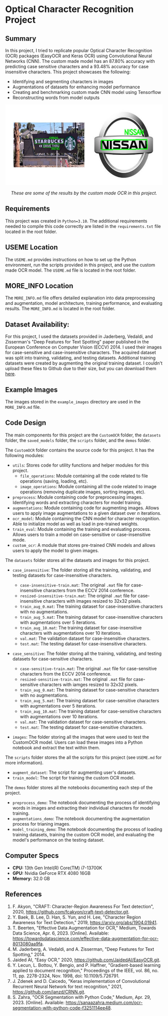 # Optical Character Recognition Project

## Summary
In this project, I tried to replicate popular Optical Character Recognition (OCR) packages (EasyOCR and Keras OCR) using Convolutional Neural Networks (CNN). The custom made model has an 87.80% accuracy with predicting case sensitive characters and a 93.48% accuracy for case insensitive characters. This project showcases the following:
 - Identifying and segmenting characters in images
 - Augmentations of datasets for enhancing model performance
 - Creating and benchmarking custom made CNN model using Tensorflow
 - Reconstructing words from model outputs

<p align="center">
  <img src="example_images/CustomOCR_Example_Images.jpg" width = "662" height = "256" />
</p>

<p align="center">
  <em>
    These are some of the results by the custom made OCR in this project.
  </em>
</p>

## Requirements
This project was created in `Python=3.10`. The additional requirements needed to compile this code correctly are listed in the `requirements.txt` file located in the root folder.

## USEME Location
The `USEME.md` provides instructions on how to set up the Python environment, run the scripts provided in this project, and use the custom made OCR model. The `USEME.md` file is located in the root folder.

## MORE_INFO Location
The `MORE_INFO.md` file offers detailed explanation into data preprocessing and augmentation, model architecture, training performance, and evaluating results. The `MORE_INFO.md` is located in the root folder.

## Dataset Availability:
For this project, I used the datasets provided in Jaderberg, Vedaldi, and Zisserman's "Deep Features for Text Spotting" paper published in the European Conference on Computer Vision (ECCV) 2014. I used their images for case-sensitive and case-insensitive characters. The acquired dataset was split into training, validating, and testing datasets. Additional training datasets were created by augmenting the original training dataset. I couldn't upload these files to Github due to their size, but you can download them [here](https://drive.google.com/drive/folders/1R9Kfkp2E39SamfRr7D0zXWMf4QwYKzhu?usp=drive_link).

## Example Images
The images stored in the `example_images` directory are used in the `MORE_INFO.md` file.

## Code Design
The main components for this project are the `CustomOCR` folder, the `datasets` folder, the `saved_models` folder, the `scripts` folder, and the `demos` folder.

The `CustomOCR` folder contains the source code for this project. It has the following modules:
 - `utils`: Stores code for utility functions and helper modules for this project.
    - `file_operations`: Module containing all the code related to file operations (saving, loading, etc).
    - `image_operations`: Module containing all the code related to image operations (removing duplicate images, sorting images, etc).
 - `preprocess`: Module containing code for preprocessing images. Identifying words and extracting characters for model training.
 - `augmentations`: Module containing code for augmenting images. Allows users to apply image augmentations to a given dataset over $n$ iterations.
 - `ocr_model`: Module containing the CNN model for character recognition. Able to initialize model as well as load in pre-trained weights. 
 - `train_eval`: Module containing the training and evaluating process. Allows users to train a model on case-sensitive or case-insensitive mode. 
 - `custom_ocr`: A module that stores pre-trained CNN models and allows users to apply the model to given images.

The `datasets` folder stores all the datasets and images for this project.
 - `case_insensitive`: The folder storing all the training, validating, and testing datasets for case-insensitive characters.
    - `case-insensitive-train.mat`: The original `.mat` file for case-insensitive characters from the ECCV 2014 conference.
    - `resized-insensitive-train.mat`: The original `.mat` file for case-insensitive characters with images resized to 32x32 pixels.
    - `train_aug_0.mat`: The training dataset for case-insensitive characters with no augmentations.
    - `train_aug_5.mat`: The training dataset for case-insensitive characters with augmentations over 5 iterations.
    - `train_aug_10.mat`: The training dataset for case-insensitive characters with augmentations over 10 iterations.
    - `val.mat`: The validation dataset for case-insensitive characters.
    - `test.mat`: The testing dataset for case-insensitive characters.

 - `case_sensitive`: The folder storing all the training, validating, and testing datasets for case-sensitive characters.
    - `case-sensitive-train.mat`: The original `.mat` file for case-sensitive characters from the ECCV 2014 conference.
    - `resized-sensitive-train.mat`: The original `.mat` file for case-sensitive characters with iamges resized to 32x32 pixels.
    - `train_aug_0.mat`: The training dataset for case-sensitive characters with no augmentations.
    - `train_aug_5.mat`: The training dataset for case-sensitive characters with augmentations over 5 iterations.
    - `train_aug_10.mat`: The training dataset for case-sensitive characters with augmentations over 10 iterations.
    - `val.mat`: The validation dataset for case-sensitive characters.
    - `test.mat`: The testing dataset for case-sensitive characters.

 - `images`: The folder storing all the images that were used to test the CustomOCR model. Users can load these images into a Python notebook and extract the text within them. 

The `scripts` folder stores the all the scripts for this project (see `USEME.md` for more information).
 - `augment_dataset`: The script for augmenting user's datasets.
 - `train_model`: The script for training the custom OCR model.

The `demos` folder stores all the notebooks documenting each step of the project.
 - `preprocess_demo`: The notebook documenting the process of identifying words in images and extracting their individual characters for model training.
 - `augmentations_demo`: The notebook documenting the augmentation process for trianing images.
 - `model_training_demo`: The notebook documenting the process of loading training datasets, training the custom OCR model, and evaluating the model's performance on the testing dataset.

## Computer Specs
 - **CPU:** 13th Gen Intel(R) Core(TM) i7-13700K 
 - **GPU:** Nvidia GeForce RTX 4080 16GB
 - **Memory:** 32.0 GB

## References
1. F. Akyon, "CRAFT: Character-Region Awareness For Text detection", 2020, https://github.com/fcakyon/craft-text-detector.git.
2. Y. Baek, B. Lee, D. Han, S. Yun, and H. Lee, "Character Region Awareness for Text Detection," 2019, https://arxiv.org/abs/1904.01941.
3. T. Beerten, "Effective Data Augmentation for OCR," Medium, Towards Data Science, Apr. 6, 2023. [Online]. Available: https://towardsdatascience.com/effective-data-augmentation-for-ocr-8013080aa9fa.
4. M. Jaderberg, A. Vedaldi, and A. Zisserman, "Deep Features for Text Spotting," 2014.
5. Jaided AI, "Easy OCR," 2020, https://github.com/JaidedAI/EasyOCR.git.
6. Y. Lecun, L. Bottou, Y. Bengio, and P. Haffner, "Gradient-based learning applied to document recognition," Proceedings of the IEEE, vol. 86, no. 11, pp. 2278-2324, Nov. 1998, doi: 10.1109/5.726791.
7. J. Zdenek and D. Caicedo, "Keras implementation of Convolutional Recurrent Neural Network for text recognition," 2021, https://github.com/janzd/CRNN.git.
8. S. Zahra, "OCR Segmentation with Python Code," Medium, Apr. 29, 2023. [Online]. Available: https://sanaazahra.medium.com/ocr-segmentation-with-python-code-f3251114ee48.

